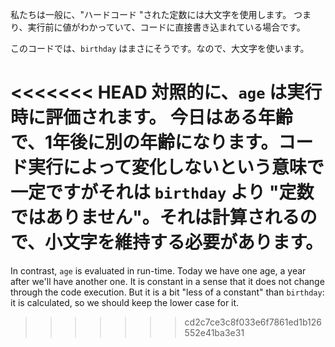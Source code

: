 私たちは一般に、"ハードコード "された定数には大文字を使用します。 つまり、実行前に値がわかっていて、コードに直接書き込まれている場合です。

このコードでは、`birthday` はまさにそうです。なので、大文字を使います。

<<<<<<< HEAD
対照的に、`age` は実行時に評価されます。 今日はある年齢で、1年後に別の年齢になります。コード実行によって変化しないという意味で一定ですがそれは `birthday` より "定数ではありません"。それは計算されるので、小文字を維持する必要があります。
=======
In contrast, `age` is evaluated in run-time. Today we have one age, a year after we'll have another one. It is constant in a sense that it does not change through the code execution. But it is a bit "less of a constant" than `birthday`: it is calculated, so we should keep the lower case for it.
>>>>>>> cd2c7ce3c8f033e6f7861ed1b126552e41ba3e31
